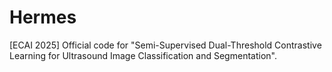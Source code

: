 # Hermes
[ECAI 2025] Official code for "Semi-Supervised Dual-Threshold Contrastive Learning for Ultrasound Image Classification and Segmentation".

